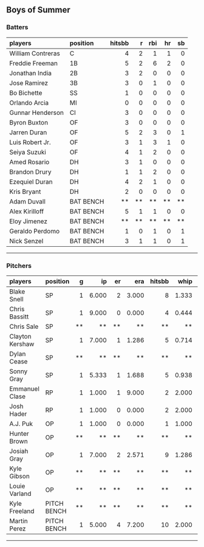 ## Boys of Summer

### Batters

 
|players           |position  | hitsbb|  r| rbi| hr| sb| 
|:-----------------|:---------|------:|--:|---:|--:|--:| 
|William Contreras |C         |      4|  2|   1|  1|  0| 
|Freddie Freeman   |1B        |      5|  2|   6|  2|  0| 
|Jonathan India    |2B        |      3|  2|   0|  0|  0| 
|Jose Ramirez      |3B        |      3|  0|   1|  0|  0| 
|Bo Bichette       |SS        |      1|  0|   0|  0|  0| 
|Orlando Arcia     |MI        |      0|  0|   0|  0|  0| 
|Gunnar Henderson  |CI        |      3|  0|   0|  0|  0| 
|Byron Buxton      |OF        |      3|  0|   0|  0|  0| 
|Jarren Duran      |OF        |      5|  2|   3|  0|  1| 
|Luis Robert Jr.   |OF        |      3|  1|   3|  1|  0| 
|Seiya Suzuki      |OF        |      4|  1|   2|  0|  0| 
|Amed Rosario      |DH        |      3|  1|   0|  0|  0| 
|Brandon Drury     |DH        |      1|  1|   2|  0|  0| 
|Ezequiel Duran    |DH        |      4|  2|   1|  0|  0| 
|Kris Bryant       |DH        |      2|  0|   0|  0|  0| 
|Adam Duvall       |BAT BENCH |     **| **|  **| **| **| 
|Alex Kirilloff    |BAT BENCH |      5|  1|   1|  0|  0| 
|Eloy Jimenez      |BAT BENCH |     **| **|  **| **| **| 
|Geraldo Perdomo   |BAT BENCH |      1|  0|   1|  0|  1| 
|Nick Senzel       |BAT BENCH |      3|  1|   1|  0|  1| 


* * *

### Pitchers

 
|players         |position    |  g|    ip| er|   era| hitsbb|  whip| so|  w| sv| 
|:---------------|:-----------|--:|-----:|--:|-----:|------:|-----:|--:|--:|--:| 
|Blake Snell     |SP          |  1| 6.000|  2| 3.000|      8| 1.333|  4|  0|  0| 
|Chris Bassitt   |SP          |  1| 9.000|  0| 0.000|      4| 0.444|  8|  1|  0| 
|Chris Sale      |SP          | **|    **| **|    **|     **|    **| **| **| **| 
|Clayton Kershaw |SP          |  1| 7.000|  1| 1.286|      5| 0.714|  8|  1|  0| 
|Dylan Cease     |SP          | **|    **| **|    **|     **|    **| **| **| **| 
|Sonny Gray      |SP          |  1| 5.333|  1| 1.688|      5| 0.938|  9|  0|  0| 
|Emmanuel Clase  |RP          |  1| 1.000|  1| 9.000|      2| 2.000|  1|  0|  0| 
|Josh Hader      |RP          |  1| 1.000|  0| 0.000|      2| 2.000|  3|  0|  0| 
|A.J. Puk        |OP          |  1| 1.000|  0| 0.000|      1| 1.000|  2|  0|  1| 
|Hunter Brown    |OP          | **|    **| **|    **|     **|    **| **| **| **| 
|Josiah Gray     |OP          |  1| 7.000|  2| 2.571|      9| 1.286|  3|  1|  0| 
|Kyle Gibson     |OP          | **|    **| **|    **|     **|    **| **| **| **| 
|Louie Varland   |OP          | **|    **| **|    **|     **|    **| **| **| **| 
|Kyle Freeland   |PITCH BENCH | **|    **| **|    **|     **|    **| **| **| **| 
|Martin Perez    |PITCH BENCH |  1| 5.000|  4| 7.200|     10| 2.000|  3|  0|  0| 


* * *


